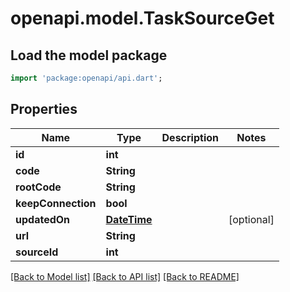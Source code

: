 # openapi.model.TaskSourceGet

## Load the model package
```dart
import 'package:openapi/api.dart';
```

## Properties
Name | Type | Description | Notes
------------ | ------------- | ------------- | -------------
**id** | **int** |  | 
**code** | **String** |  | 
**rootCode** | **String** |  | 
**keepConnection** | **bool** |  | 
**updatedOn** | [**DateTime**](DateTime.md) |  | [optional] 
**url** | **String** |  | 
**sourceId** | **int** |  | 

[[Back to Model list]](../README.md#documentation-for-models) [[Back to API list]](../README.md#documentation-for-api-endpoints) [[Back to README]](../README.md)


